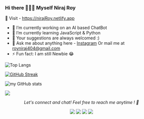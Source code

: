 ### Hi there 🙋🏻‍♂️ Myself Niraj Roy

💌 Visit - https://nirajRoy.netlify.app 


- 🔭 I’m currently working on an AI based ChatBot
- 🌱 I’m currently learning JavaScript & Python
- 🥰 Your suggestions are always welcomed :)
- 💬 Ask me about anything here - [Instagram](https://instagram.com/_oye_niraj)
      Or mail me at royniraj404@gmail.com
- ⚡ Fun fact: I am still Newbie 😂



![Top Langs](https://github-readme-stats.vercel.app/api/top-langs/?username=Niraj-Roy)

[![GitHub Streak](https://github-readme-streak-stats.herokuapp.com?user=Niraj-Roy&theme=Javascript-dark&date_format=j%20M%5B%20Y%5D)](https://git.io/streak-stats)

![my GitHub stats](https://github-readme-stats.vercel.app/api?username=Niraj-Roy&theme=highcontrast&show_icons=true)


![](https://komarev.com/ghpvc/?username=Niraj-Roy&color=brightgreen)



<p align="center">
  <i>Let's connect and chat! Feel free to reach me anytime ! 🥰</i>

 <br>
<p align="center">
    <a href="https://twitter.com/royniraj404" alt="Twitter"><img src="https://raw.githubusercontent.com/jayehernandez/jayehernandez/3f5402efef9a0ae89211a6e04609558e862ca616/readme/twitter-fill.svg"></a>
    <a href="https://https://www.linkedin.com/in/niraj-roy-777649228" alt="Linkedin"><img src="https://raw.githubusercontent.com/jayehernandez/jayehernandez/3f5402efef9a0ae89211a6e04609558e862ca616/readme/linkedin-fill.svg"></a>
    <a href="mailto: royniraj404@gmail.com" alt="Contact me"><img src="https://raw.githubusercontent.com/jayehernandez/jayehernandez/3f5402efef9a0ae89211a6e04609558e862ca616/readme/mail-fill.svg"></a>
    <a href="https://NirajRoy.netlify.app" alt="My site"><img src="https://raw.githubusercontent.com/jayehernandez/jayehernandez/3f5402efef9a0ae89211a6e04609558e862ca616/readme/external-link-line.svg"></a>
  </p>


</p>

